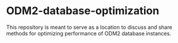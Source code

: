 # ODM2-database-optimization
This repository is meant to serve as a location to discuss and share methods for optimizing performance of ODM2 database instances.  
